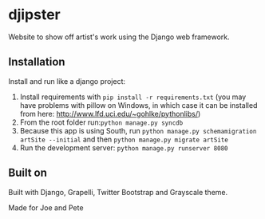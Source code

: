 djipster
========

Website to show off artist's work using the Django web framework.

Installation
--------------

Install and run like a django project:

1. Install requirements with `pip install -r requirements.txt` (you may have problems with pillow on Windows, in which case it can be installed from here: http://www.lfd.uci.edu/~gohlke/pythonlibs/)
2. From the root folder run:`python manage.py syncdb`
3. Because this app is using South, run `python manage.py schemamigration artSite --initial` and then `python manage.py migrate artSite`
4. Run the development server: `python manage.py runserver 8080`

Built on
--------------
Built with Django, Grapelli, Twitter Bootstrap and Grayscale theme.

Made for Joe and Pete
